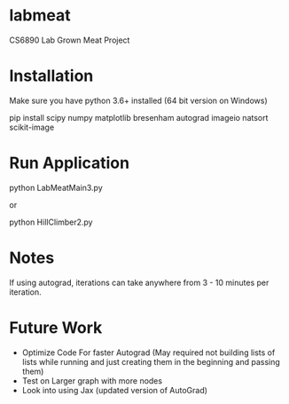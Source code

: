 # labmeat
CS6890 Lab Grown Meat Project

# Installation
Make sure you have python 3.6+ installed (64 bit version on Windows)

pip install scipy numpy matplotlib bresenham autograd imageio natsort scikit-image

# Run Application

python LabMeatMain3.py

or

python HillClimber2.py

# Notes

If using autograd, iterations can take anywhere from 3 - 10 minutes per iteration.

# Future Work

* Optimize Code For faster Autograd (May required not building lists of lists while running and just creating them in the beginning and passing them)
* Test on Larger graph with more nodes
* Look into using Jax (updated version of AutoGrad)

